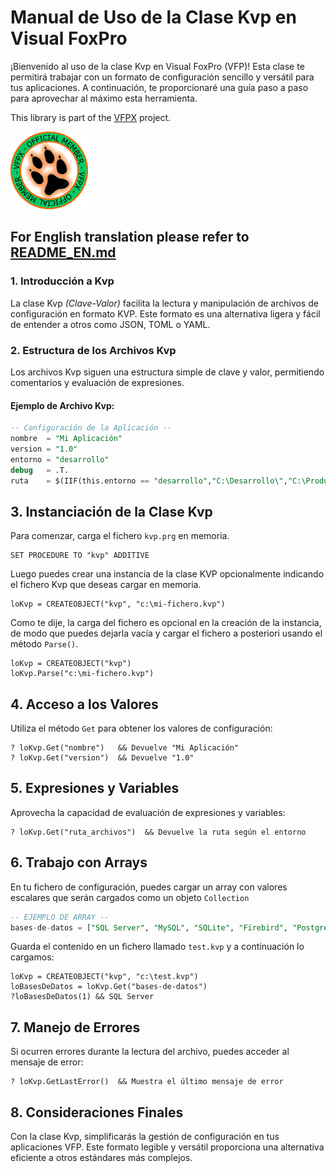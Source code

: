 # Manual de Uso de la Clase Kvp en Visual FoxPro

¡Bienvenido al uso de la clase Kvp en Visual FoxPro (VFP)! 
Esta clase te permitirá trabajar con un formato de configuración sencillo y versátil para tus aplicaciones. A continuación, te proporcionaré una guía paso a paso para aprovechar al máximo esta herramienta.

This library is part of the [VFPX](https://github.com/VFPX) project.

![](vfpxmember_large.gif)

## For English translation please refer to [README_EN.md](README_EN.md)

### 1. Introducción a Kvp

La clase Kvp *(Clave-Valor)* facilita la lectura y manipulación de archivos de configuración en formato KVP. Este formato es una alternativa ligera y fácil de entender a otros como JSON, TOML o YAML.

### 2. Estructura de los Archivos Kvp

Los archivos Kvp siguen una estructura simple de clave y valor, permitiendo comentarios y evaluación de expresiones.

#### Ejemplo de Archivo Kvp:

```SQL
-- Configuración de la Aplicación --
nombre  = "Mi Aplicación"
version = "1.0"
entorno = "desarrollo"
debug   = .T.
ruta    = $(IIF(this.entorno == "desarrollo","C:\Desarrollo\","C:\Produccion\"))
```

## 3. Instanciación de la Clase Kvp

Para comenzar, carga el fichero `kvp.prg` en memoria.
```xBase
SET PROCEDURE TO "kvp" ADDITIVE
```
Luego puedes crear una instancia de la clase KVP opcionalmente indicando el fichero Kvp que deseas cargar en memoria. 
```xBase
loKvp = CREATEOBJECT("kvp", "c:\mi-fichero.kvp")
```
Como te dije, la carga del fichero es opcional en la creación de la instancia, de modo que puedes dejarla vacía y cargar el fichero a posteriori usando el método `Parse()`.

```xBase
loKvp = CREATEOBJECT("kvp")
loKvp.Parse("c:\mi-fichero.kvp")
```

## 4. Acceso a los Valores

Utiliza el método `Get` para obtener los valores de configuración:
```xBase
? loKvp.Get("nombre")   && Devuelve "Mi Aplicación"
? loKvp.Get("version")  && Devuelve "1.0"
```

## 5. Expresiones y Variables

Aprovecha la capacidad de evaluación de expresiones y variables:
```xBase
? loKvp.Get("ruta_archivos")  && Devuelve la ruta según el entorno
```

## 6. Trabajo con Arrays

En tu fichero de configuración, puedes cargar un array con valores escalares que serán cargados como un objeto `Collection` 
```SQL
-- EJEMPLO DE ARRAY --
bases-de-datos = ["SQL Server", "MySQL", "SQLite", "Firebird", "Postgres"]
```
Guarda el contenido en un fichero llamado `test.kvp` y a continuación lo cargamos:
```xBase
loKvp = CREATEOBJECT("kvp", "c:\test.kvp")
loBasesDeDatos = loKvp.Get("bases-de-datos")
?loBasesDeDatos(1) && SQL Server
```

## 7. Manejo de Errores

Si ocurren errores durante la lectura del archivo, puedes acceder al mensaje de error:
```xBase
? loKvp.GetLastError()  && Muestra el último mensaje de error
```
## 8. Consideraciones Finales

Con la clase Kvp, simplificarás la gestión de configuración en tus aplicaciones VFP. Este formato legible y versátil proporciona una alternativa eficiente a otros estándares más complejos.
